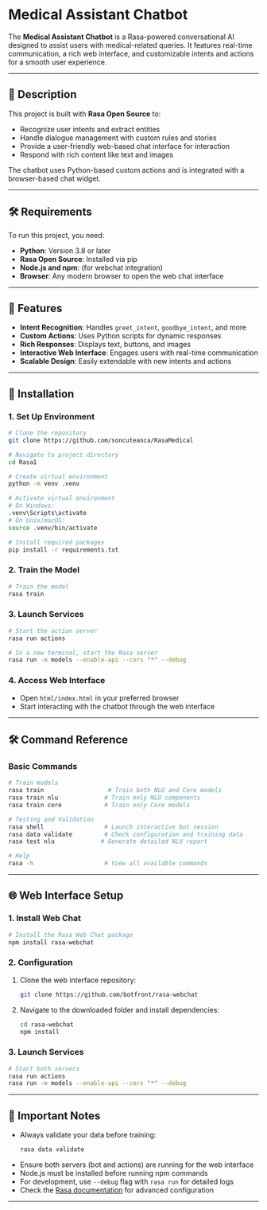 # Medical Assistant Chatbot

The **Medical Assistant Chatbot** is a Rasa-powered conversational AI designed to assist users with medical-related queries. It features real-time communication, a rich web interface, and customizable intents and actions for a smooth user experience.

---

## 📝 Description

This project is built with **Rasa Open Source** to:
- Recognize user intents and extract entities
- Handle dialogue management with custom rules and stories
- Provide a user-friendly web-based chat interface for interaction
- Respond with rich content like text and images

The chatbot uses Python-based custom actions and is integrated with a browser-based chat widget.

---

## 🛠️ Requirements

To run this project, you need:
- **Python**: Version 3.8 or later
- **Rasa Open Source**: Installed via pip
- **Node.js and npm**: (for webchat integration)
- **Browser**: Any modern browser to open the web chat interface

---

## 🚀 Features

- **Intent Recognition**: Handles `greet_intent`, `goodbye_intent`, and more
- **Custom Actions**: Uses Python scripts for dynamic responses
- **Rich Responses**: Displays text, buttons, and images
- **Interactive Web Interface**: Engages users with real-time communication
- **Scalable Design**: Easily extendable with new intents and actions

---

## 🔧 Installation

### 1. Set Up Environment

```bash
# Clone the repository
git clone https://github.com/soncuteanca/RasaMedical

# Navigate to project directory
cd Rasa1

# Create virtual environment
python -m venv .venv

# Activate virtual environment
# On Windows:
.venv\Scripts\activate
# On Unix/macOS:
source .venv/bin/activate

# Install required packages
pip install -r requirements.txt
```

### 2. Train the Model

```bash
# Train the model
rasa train
```

### 3. Launch Services

```bash
# Start the action server
rasa run actions

# In a new terminal, start the Rasa server
rasa run -m models --enable-api --cors "*" --debug
```

### 4. Access Web Interface
- Open `html/index.html` in your preferred browser
- Start interacting with the chatbot through the web interface

---

## 🛠️ Command Reference

### Basic Commands

```bash
# Train models
rasa train                  # Train both NLU and Core models
rasa train nlu             # Train only NLU components
rasa train core            # Train only Core models

# Testing and Validation
rasa shell                 # Launch interactive bot session
rasa data validate         # Check configuration and training data
rasa test nlu             # Generate detailed NLU report

# Help
rasa -h                    # View all available commands
```

---

## 🌐 Web Interface Setup

### 1. Install Web Chat

```bash
# Install the Rasa Web Chat package
npm install rasa-webchat
```

### 2. Configuration

1. Clone the web interface repository:
   ```bash
   git clone https://github.com/botfront/rasa-webchat
   ```

2. Navigate to the downloaded folder and install dependencies:
   ```bash
   cd rasa-webchat
   npm install
   ```

### 3. Launch Services

```bash
# Start both servers
rasa run actions
rasa run -m models --enable-api --cors "*" --debug
```

---

## 📝 Important Notes

- Always validate your data before training:
  ```bash
  rasa data validate
  ```
- Ensure both servers (bot and actions) are running for the web interface
- Node.js must be installed before running npm commands
- For development, use `--debug` flag with `rasa run` for detailed logs
- Check the [Rasa documentation](https://rasa.com/docs/) for advanced configuration

---